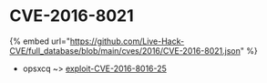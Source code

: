 # CVE-2016-8021
{% embed url="https://github.com/Live-Hack-CVE/full_database/blob/main/cves/2016/CVE-2016-8021.json" %}

* opsxcq ~> [exploit-CVE-2016-8016-25](https://www.alice-snow.ru/2016/database/cve-2016-8021/exploit-cve-2016-8016-25-opsxcq)